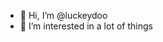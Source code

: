 - 👋 Hi, I’m @luckeydoo
- 👀 I’m interested in a lot of things


<!---
luckeydoo/luckeydoo is a ✨ special ✨ repository because its `README.md` (this file) appears on your GitHub profile.
You can click the Preview link to take a look at your changes.
--->
